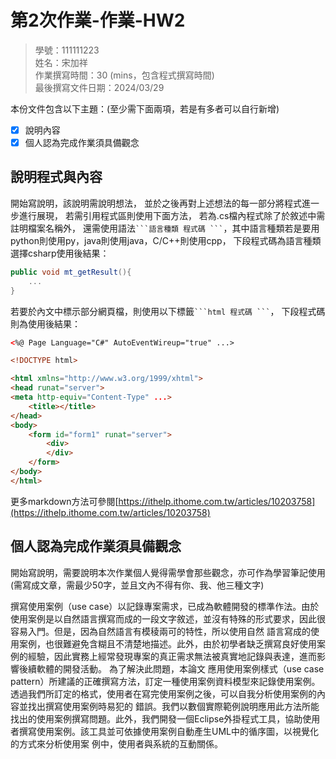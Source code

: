 # 第2次作業-作業-HW2
>
>學號：111111223
><br />
>姓名：宋加祥
><br />
>作業撰寫時間：30 (mins，包含程式撰寫時間)
><br />
>最後撰寫文件日期：2024/03/29
>

本份文件包含以下主題：(至少需下面兩項，若是有多者可以自行新增)
- [x] 說明內容
- [x] 個人認為完成作業須具備觀念

## 說明程式與內容

開始寫說明，該說明需說明想法，
並於之後再對上述想法的每一部分將程式進一步進行展現，
若需引用程式區則使用下面方法，
若為.cs檔內程式除了於敘述中需註明檔案名稱外，
還需使用語法` ```語言種類 程式碼 ``` `，其中語言種類若是要用python則使用py，java則使用java，C/C++則使用cpp，
下段程式碼為語言種類選擇csharp使用後結果：

```csharp
public void mt_getResult(){
    ...
}
```

若要於內文中標示部分網頁檔，則使用以下標籤` ```html 程式碼 ``` `，
下段程式碼則為使用後結果：

```html
<%@ Page Language="C#" AutoEventWireup="true" ...>

<!DOCTYPE html>

<html xmlns="http://www.w3.org/1999/xhtml">
<head runat="server">
<meta http-equiv="Content-Type" ...>
    <title></title>
</head>
<body>
    <form id="form1" runat="server">
        <div>
        </div>
    </form>
</body>
</html>
```
更多markdown方法可參閱[https://ithelp.ithome.com.tw/articles/10203758](https://ithelp.ithome.com.tw/articles/10203758)

## 個人認為完成作業須具備觀念

開始寫說明，需要說明本次作業個人覺得需學會那些觀念，亦可作為學習筆記使用 (需寫成文章，需最少50字，並且文內不得有你、我、他三種文字)

撰寫使用案例（use case）以記錄專案需求，已成為軟體開發的標準作法。由於使用案例是以自然語言撰寫而成的一段文字敘述，並沒有特殊的形式要求，因此很容易入門。但是，因為自然語言有模稜兩可的特性，所以使用自然
語言寫成的使用案例，也很難避免含糊且不清楚地描述。此外，由於初學者缺乏撰寫良好使用案例的經驗，因此實務上經常發現專案的真正需求無法被真實地記錄與表達，進而影響後續軟體的開發活動。 為了解決此問題，本論文
應用使用案例樣式（use case pattern）所建議的正確撰寫方法，訂定一種使用案例資料模型來記錄使用案例。透過我們所訂定的格式，使用者在寫完使用案例之後，可以自我分析使用案例的內容並找出撰寫使用案例時易犯的
錯誤。我們以數個實際範例說明應用此方法所能找出的使用案例撰寫問題。此外，我們開發一個Eclipse外掛程式工具，協助使用者撰寫使用案例。該工具並可依據使用案例自動產生UML中的循序圖，以視覺化的方式來分析使用案
例中，使用者與系統的互動關係。